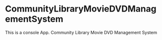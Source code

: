 # CommunityLibraryMovieDVDManagementSystem
This is a console App.
Community Library Movie DVD Management System
